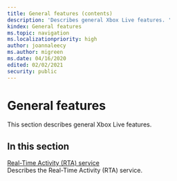 ```yaml
---
title: General features (contents)
description: 'Describes general Xbox Live features. '
kindex: General features
ms.topic: navigation
ms.localizationpriority: high
author: joannaleecy
ms.author: migreen
ms.date: 04/16/2020
edited: 02/02/2021
security: public
---
```


# General features

This section describes general Xbox Live features.

## In this section  
  
[Real-Time Activity (RTA) service](rta/live-rta-nav.md)  
Describes the Real-Time Activity (RTA) service.  
  
